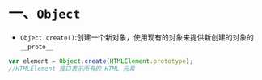 # 一、`Object`

- `Object.create()`:创建一个新对象，使用现有的对象来提供新创建的对象的`__proto__`

```js
var element = Object.create(HTMLElement.prototype);
//HTMLElement 接口表示所有的 HTML 元素
```



